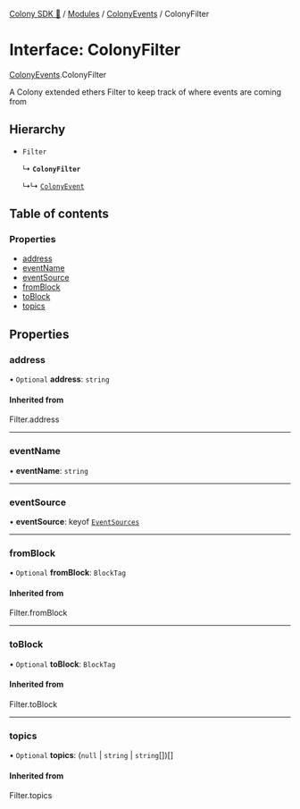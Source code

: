 [Colony SDK 🚀](../README.md) / [Modules](../modules.md) / [ColonyEvents](../modules/ColonyEvents.md) / ColonyFilter

# Interface: ColonyFilter

[ColonyEvents](../modules/ColonyEvents.md).ColonyFilter

A Colony extended ethers Filter to keep track of where events are coming from

## Hierarchy

- `Filter`

  ↳ **`ColonyFilter`**

  ↳↳ [`ColonyEvent`](ColonyEvents.ColonyEvent.md)

## Table of contents

### Properties

- [address](ColonyEvents.ColonyFilter.md#address)
- [eventName](ColonyEvents.ColonyFilter.md#eventname)
- [eventSource](ColonyEvents.ColonyFilter.md#eventsource)
- [fromBlock](ColonyEvents.ColonyFilter.md#fromblock)
- [toBlock](ColonyEvents.ColonyFilter.md#toblock)
- [topics](ColonyEvents.ColonyFilter.md#topics)

## Properties

### address

• `Optional` **address**: `string`

#### Inherited from

Filter.address

___

### eventName

• **eventName**: `string`

___

### eventSource

• **eventSource**: keyof [`EventSources`](ColonyEvents.EventSources.md)

___

### fromBlock

• `Optional` **fromBlock**: `BlockTag`

#### Inherited from

Filter.fromBlock

___

### toBlock

• `Optional` **toBlock**: `BlockTag`

#### Inherited from

Filter.toBlock

___

### topics

• `Optional` **topics**: (``null`` \| `string` \| `string`[])[]

#### Inherited from

Filter.topics
